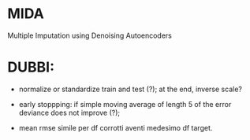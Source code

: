 # MIDA
Multiple Imputation using Denoising Autoencoders


# DUBBI:

* normalize or standardize train and test (?); at the end, inverse scale?

* early stoppping: if simple moving average of length 5 of the error deviance does not improve (?);

* mean rmse simile per df corrotti aventi medesimo df target. 

